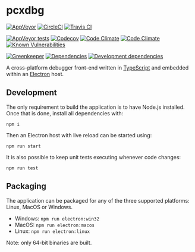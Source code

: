 # pcxdbg

[![AppVeyor](https://img.shields.io/appveyor/ci/rraziel/pcxdbg/master.svg?label=Win32&style=flat)](https://ci.appveyor.com/project/rraziel/pcxdbg)
[![CircleCI](https://img.shields.io/circleci/project/github/pcxdbg/pcxdbg/master.svg?label=MacOS&style=flat)](https://circleci.com/gh/pcxdbg/pcxdbg)
[![Travis CI](https://img.shields.io/travis/pcxdbg/pcxdbg/master.svg?label=Linux&style=flat)](https://travis-ci.org/pcxdbg/pcxdbg)

[![AppVeyor tests](https://img.shields.io/appveyor/tests/rraziel/pcxdbg/master.svg?label=Tests&style=flat)](https://ci.appveyor.com/project/rraziel/pcxdbg/build/tests)
[![Codecov](https://img.shields.io/codecov/c/github/pcxdbg/pcxdbg.svg?label=Coverage&style=flat)](https://codecov.io/gh/pcxdbg/pcxdbg)
[![Code Climate](https://img.shields.io/codeclimate/maintainability/pcxdbg/pcxdbg.svg?label=Maintainability&style=flat)](https://codeclimate.com/github/pcxdbg/pcxdbg)
[![Code Climate](https://img.shields.io/codeclimate/issues/github/pcxdbg/pcxdbg.svg?label=Code%20Issues&style=flat)](https://codeclimate.com/github/pcxdbg/pcxdbg/issues)
[![Known Vulnerabilities](https://snyk.io/test/github/pcxdbg/pcxdbg/badge.svg)](https://snyk.io/test/github/pcxdbg/pcxdbg)

[![Greenkeeper](https://badges.greenkeeper.io/pcxdbg/pcxdbg.svg)](https://greenkeeper.io/)
[![Dependencies](https://img.shields.io/david/pcxdbg/pcxdbg.svg?label=Dependencies&style=flat)](https://david-dm.org/pcxdbg/pcxdbg)
[![Development dependencies](https://img.shields.io/david/dev/pcxdbg/pcxdbg.svg?label=Dev%20Dependencies&style=flat)](https://david-dm.org/pcxdbg/pcxdbg?type=dev)

A cross-platform debugger front-end written in [TypeScript](https://www.typescriptlang.org/) and embedded within an [Electron](https://electron.atom.io/) host.

## Development

The only requirement to build the application is to have Node.js installed. Once that is done, install all dependencies with:

```npm i```

Then an Electron host with live reload can be started using:

```npm run start```

It is also possible to keep unit tests executing whenever code changes:

```npm run test```

## Packaging

The application can be packaged for any of the three supported platforms: Linux, MacOS or Windows.

* Windows: ```npm run electron:win32```
* MacOS: ```npm run electron:macos```
* Linux: ```npm run electron:linux```

Note: only 64-bit binaries are built.
